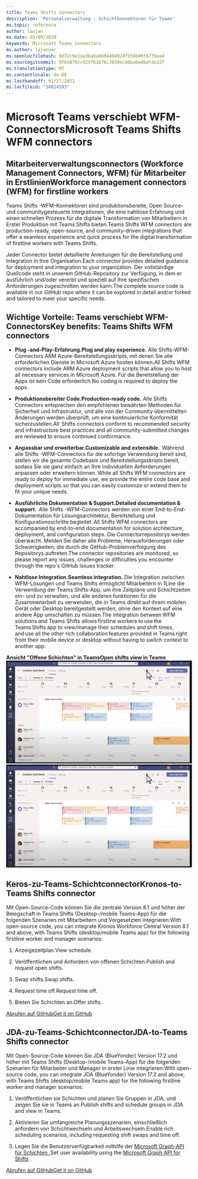 ```yaml
---
title: Teams Shifts Connectors
description: 'Personalverwaltung : Schichtkonnektoren für Teams'
ms.topic: reference
author: laujan
ms.date: 03/09/2020
keywords: Microsoft Teams Connectors
ms.author: lajanuar
ms.openlocfilehash: 9d32c9e1aa3baba660440492df55bb00f677baa4
ms.sourcegitcommit: 976e870cc925f61b76c3830ec04ba6e4bdfde32f
ms.translationtype: MT
ms.contentlocale: de-DE
ms.lasthandoff: 01/27/2021
ms.locfileid: "50014593"
---
```

# <a name="microsoft-teams-shifts-wfm-connectors"></a><span data-ttu-id="77834-104">Microsoft Teams verschiebt WFM-Connectors</span><span class="sxs-lookup"><span data-stu-id="77834-104">Microsoft Teams Shifts WFM connectors</span></span>  

## <a name="workforce-management-connectors-wfm-for-firstline-workers"></a><span data-ttu-id="77834-105">Mitarbeiterverwaltungsconnectors (Workforce Management Connectors, WFM) für Mitarbeiter in Erstlinien</span><span class="sxs-lookup"><span data-stu-id="77834-105">Workforce management connectors (WFM) for firstline workers</span></span> 

<span data-ttu-id="77834-106">Teams Shifts -WFM-Konnektoren sind produktionsbereite, Open Source- und communitygesteuerte Integrationen, die eine nahtlose Erfahrung und einen schnellen Prozess für die digitale Transformation von Mitarbeitern in Erster Produktion mit Teams Shifts bieten.</span><span class="sxs-lookup"><span data-stu-id="77834-106">Teams Shifts WFM connectors are production-ready, open-source, and community-driven integrations that offer a seamless experience and quick process for the digital transformation of firstline workers with Teams Shifts.</span></span> 

<span data-ttu-id="77834-107">Jeder Connector bietet detaillierte Anleitungen für die Bereitstellung und Integration in Ihre Organisation.</span><span class="sxs-lookup"><span data-stu-id="77834-107">Each connector provides detailed guidance for deployment and integration to your organization.</span></span> <span data-ttu-id="77834-108">Der vollständige Quellcode steht in unserem GitHub-Repository zur Verfügung, in dem er ausführlich und/oder vererbt und speziell auf Ihre spezifischen Anforderungen zugeschnitten werden kann.</span><span class="sxs-lookup"><span data-stu-id="77834-108">The complete source code is available in our GitHub repo where it can be explored in detail and/or forked and tailored to meet your specific needs.</span></span>

## <a name="key-benefits-teams-shifts-wfm-connectors"></a><span data-ttu-id="77834-109">Wichtige Vorteile: Teams verschiebt WFM-Connectors</span><span class="sxs-lookup"><span data-stu-id="77834-109">Key benefits: Teams Shifts WFM connectors</span></span>

* <span data-ttu-id="77834-110">**Plug -and-Play-Erfahrung.**</span><span class="sxs-lookup"><span data-stu-id="77834-110">**Plug and play experience.**</span></span> <span data-ttu-id="77834-111">Alle Shifts-WFM-Connectors ARM Azure-Bereitstellungsskripts, mit denen Sie alle erforderlichen Dienste in Microsoft Azure hosten können.</span><span class="sxs-lookup"><span data-stu-id="77834-111">All Shifts WFM connectors include ARM Azure deployment scripts that allow you to host all necessary services in Microsoft Azure.</span></span> <span data-ttu-id="77834-112">Für die Bereitstellung der Apps ist kein Code erforderlich.</span><span class="sxs-lookup"><span data-stu-id="77834-112">No coding is required to deploy the apps.</span></span>

* <span data-ttu-id="77834-113">**Produktionsbereiter Code.**</span><span class="sxs-lookup"><span data-stu-id="77834-113">**Production-ready code.**</span></span> <span data-ttu-id="77834-114">Alle Shifts Connectors entsprechen den empfohlenen bewährten Methoden für Sicherheit und Infrastruktur, und alle von der Community übermittelten Änderungen werden überprüft, um eine kontinuierliche Konformität sicherzustellen.</span><span class="sxs-lookup"><span data-stu-id="77834-114">All  Shifts connectors conform to recommended security and infrastructure best practices and all community-submitted changes are reviewed to ensure continued conformance.</span></span>

* <span data-ttu-id="77834-115">**Anpassbar und erweiterbar.**</span><span class="sxs-lookup"><span data-stu-id="77834-115">**Customizable and extensible.**</span></span> <span data-ttu-id="77834-116"> Während alle Shifts -WFM-Connectors für die sofortige Verwendung bereit sind, stellen wir die gesamte Codebasis und Bereitstellungsskripts bereit, sodass Sie sie ganz einfach an Ihre individuellen Anforderungen anpassen oder erweitern können.</span><span class="sxs-lookup"><span data-stu-id="77834-116"> While all Shifts WFM connectors are ready to deploy for immediate use, we provide the entire code base and deployment scripts so that you can easily customize or extend them to fit your unique needs.</span></span>

* <span data-ttu-id="77834-117">**Ausführliche Dokumentation & Support.**</span><span class="sxs-lookup"><span data-stu-id="77834-117">**Detailed documentation & support.**</span></span> <span data-ttu-id="77834-118"> Alle Shifts -WFM-Connectors werden von einer End-to-End-Dokumentation für Lösungsarchitektur, Bereitstellung und Konfigurationsschritte begleitet.</span><span class="sxs-lookup"><span data-stu-id="77834-118"> All Shifts WFM connectors are accompanied by end-to-end documentation for solution architecture, deployment, and configuration steps.</span></span> <span data-ttu-id="77834-119">Die Connectorrepositorys werden überwacht. Melden Sie daher alle Probleme, Herausforderungen oder Schwierigkeiten, die durch die GitHub-Problemverfolgung des Repositorys auftreten.</span><span class="sxs-lookup"><span data-stu-id="77834-119">The connector repositories are monitored, so please report any issues, challenges or difficulties you encounter through the repo's GitHub Issues tracker.</span></span>

* <span data-ttu-id="77834-120">**Nahtlose Integration.**</span><span class="sxs-lookup"><span data-stu-id="77834-120">**Seamless integration.**</span></span> <span data-ttu-id="77834-121">Die Integration zwischen WFM-Lösungen und Teams Shifts ermöglicht Mitarbeitern in 1Line die Verwendung der Teams Shifts-App, um ihre Zeitpläne und Schichtzeiten ein- und zu verwalten, und alle anderen funktionen für die Zusammenarbeit zu verwenden, die in Teams direkt auf ihrem mobilen Gerät oder Desktop bereitgestellt werden, ohne den Kontext auf eine andere App umschalten zu müssen.</span><span class="sxs-lookup"><span data-stu-id="77834-121">The integration between WFM solutions and Teams Shifts allows firstline workers to use the Teams Shifts app to view/manage their schedules and shift times, and use all the other rich collaboration features provided in Teams right from their mobile device or desktop without having to switch context to another app.</span></span>

<span data-ttu-id="77834-122">**Ansicht "Offene Schichten" in Teams**</span><span class="sxs-lookup"><span data-stu-id="77834-122">**Open shifts view in Teams**</span></span>  
<span data-ttu-id="77834-123">![Offene Schichten in Teams](../assets/images/teams-open-shifts-view.png)</span><span class="sxs-lookup"><span data-stu-id="77834-123">![Open shifts in Teams](../assets/images/teams-open-shifts-view.png)</span></span>

## <a name="kronos-to-teams-shifts-connector"></a><span data-ttu-id="77834-124">Keros-zu-Teams-Schichtconnector</span><span class="sxs-lookup"><span data-stu-id="77834-124">Kronos-to-Teams Shifts connector</span></span>

<span data-ttu-id="77834-125">Mit Open-Source-Code können Sie die zentrale Version 8.1 und höher der Belegschaft in Teams Shifts (Desktop-/mobile Teams-App) für die folgenden Szenarien mit Mitarbeitern und Vorgesetzten integrieren:</span><span class="sxs-lookup"><span data-stu-id="77834-125">With open-source code, you can integrate Kronos Workforce Central Version 8.1 and above, with Teams Shifts (desktop/mobile Teams app) for the following firstline worker and manager scenarios:</span></span>

1. <span data-ttu-id="77834-126">Anzeigezeitplan.</span><span class="sxs-lookup"><span data-stu-id="77834-126">View schedule.</span></span>

1. <span data-ttu-id="77834-127">Veröffentlichen und Anfordern von offenen Schichten.</span><span class="sxs-lookup"><span data-stu-id="77834-127">Publish and request open shifts.</span></span>

1. <span data-ttu-id="77834-128">Swap shifts.</span><span class="sxs-lookup"><span data-stu-id="77834-128">Swap shifts.</span></span>

1. <span data-ttu-id="77834-129">Request time off.</span><span class="sxs-lookup"><span data-stu-id="77834-129">Request time off.</span></span>

1. <span data-ttu-id="77834-130">Bieten Sie Schichten an.</span><span class="sxs-lookup"><span data-stu-id="77834-130">Offer shifts.</span></span>

[<span data-ttu-id="77834-131">Abrufen auf GitHub</span><span class="sxs-lookup"><span data-stu-id="77834-131">Get it on GitHub</span></span>]( https://aka.ms/KronosShiftsConnector)

## <a name="jda-to-teams-shifts-connector"></a><span data-ttu-id="77834-132">JDA-zu-Teams-Schichtconnector</span><span class="sxs-lookup"><span data-stu-id="77834-132">JDA-to-Teams Shifts connector</span></span>

<span data-ttu-id="77834-133">Mit Open-Source-Code können Sie JDA (BlueYonder) Version 17.2 und höher mit Teams Shifts (Desktop-/mobile Teams-App) für die folgenden Szenarien für Mitarbeiter und Manager in erster Linie integrieren:</span><span class="sxs-lookup"><span data-stu-id="77834-133">With open-source code, you can integrate JDA (BlueYonder) Version 17.2 and above, with Teams Shifts (desktop/mobile Teams app) for the following firstline worker and manager scenarios:</span></span>

1. <span data-ttu-id="77834-134">Veröffentlichen sie Schichten und planen Sie Gruppen in JDA, und zeigen Sie sie in Teams an.</span><span class="sxs-lookup"><span data-stu-id="77834-134">Publish shifts and schedule groups in JDA and view in Teams.</span></span>

1. <span data-ttu-id="77834-135">Aktivieren Sie umfangreiche Planungsszenarien, einschließlich anfordern von Schichtwechseln und Arbeitswechseln.</span><span class="sxs-lookup"><span data-stu-id="77834-135">Enable rich scheduling scenarios, including requesting shift swaps and time off.</span></span>

1. <span data-ttu-id="77834-136">Legen Sie die Benutzerverfügbarkeit mithilfe der [Microsoft Graph-API für Schichten .](/graph/api/resources/shift?view=graph-rest-beta)</span><span class="sxs-lookup"><span data-stu-id="77834-136">Set  user availability using the [Microsoft Graph API for Shifts](/graph/api/resources/shift?view=graph-rest-beta) .</span></span>

[<span data-ttu-id="77834-137">Abrufen auf GitHub</span><span class="sxs-lookup"><span data-stu-id="77834-137">Get it on GitHub</span></span>](https://aka.ms/JDAShiftsConnector)</br></br>

